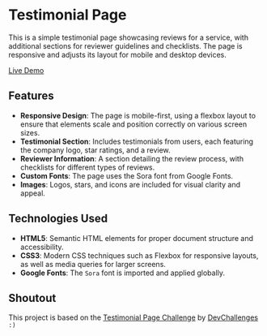 # Testimonial Page

This is a simple testimonial page showcasing reviews for a service, with additional sections for reviewer guidelines and checklists. The page is responsive and adjusts its layout for mobile and desktop devices.

[Live Demo](https://arman-anm.github.io/Testimonial-Page/)

## Features

- **Responsive Design**: The page is mobile-first, using a flexbox layout to ensure that elements scale and position correctly on various screen sizes.
- **Testimonial Section**: Includes testimonials from users, each featuring the company logo, star ratings, and a review.
- **Reviewer Information**: A section detailing the review process, with checklists for different types of reviews.
- **Custom Fonts**: The page uses the Sora font from Google Fonts.
- **Images**: Logos, stars, and icons are included for visual clarity and appeal.

## Technologies Used

- **HTML5**: Semantic HTML elements for proper document structure and accessibility.
- **CSS3**: Modern CSS techniques such as Flexbox for responsive layouts, as well as media queries for larger screens.
- **Google Fonts**: The `Sora` font is imported and applied globally.

## Shoutout

This project is based on the [Testimonial Page Challenge](https://devchallenges.io/challenge/testimonial-page) by [DevChallenges](https://devchallenges.io/)  `:)`

 
